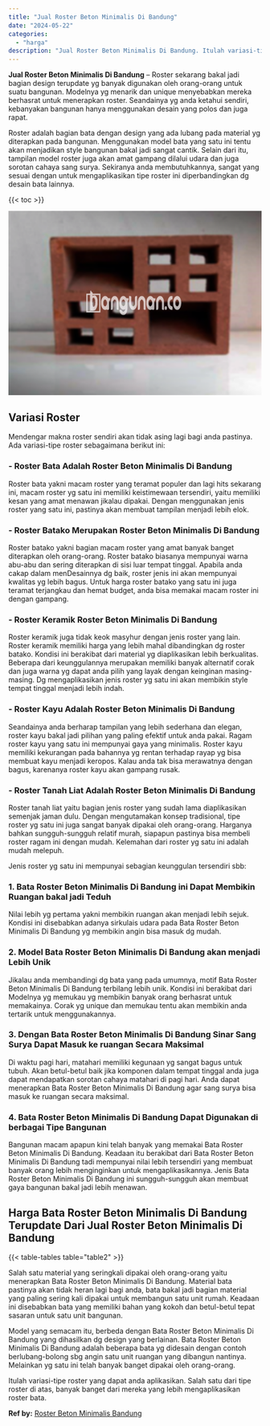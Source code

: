 ```yaml
---
title: "Jual Roster Beton Minimalis Di Bandung"
date: "2024-05-22"
categories: 
  - "harga"
description: "Jual Roster Beton Minimalis Di Bandung. Itulah variasi-tipe roster yang dapat anda aplikasikan. Salah satu dari tipe roster di atas, banyak banget dari merek..."
---
```


**Jual Roster Beton Minimalis Di Bandung** – Roster sekarang bakal jadi bagian design terupdate yg banyak digunakan oleh orang-orang untuk suatu bangunan. Modelnya yg menarik dan unique menyebabkan mereka berhasrat untuk menerapkan roster. Seandainya yg anda ketahui sendiri, kebanyakan bangunan hanya menggunakan desain yang polos dan juga rapat.

Roster adalah bagian bata dengan design yang ada lubang pada material yg diterapkan pada bangunan. Menggunakan model bata yang satu ini tentu akan menjadikan style bangunan bakal jadi sangat cantik. Selain dari itu, tampilan model roster juga akan amat gampang dilalui udara dan juga sorotan cahaya sang surya. Sekiranya anda membutuhkannya, sangat yang sesuai dengan untuk mengaplikasikan tipe roster ini diperbandingkan dg desain bata lainnya.

{{< toc >}}

![Jual Roster Beton Minimalis Di Bandung](/images/bata-roster-minimalis-09.png)

## Variasi Roster

Mendengar makna roster sendiri akan tidak asing lagi bagi anda pastinya. Ada variasi-tipe roster sebagaimana berikut ini:

### \- Roster Bata Adalah Roster Beton Minimalis Di Bandung

Roster bata yakni macam roster yang teramat populer dan lagi hits sekarang ini, macam roster yg satu ini memiliki keistimewaan tersendiri, yaitu memiliki kesan yang amat menawan jikalau dipakai. Dengan menggunakan jenis roster yang satu ini, pastinya akan membuat tampilan menjadi lebih elok.

### \- Roster Batako Merupakan Roster Beton Minimalis Di Bandung

Roster batako yakni bagian macam roster yang amat banyak banget diterapkan oleh orang-orang. Roster batako biasanya mempunyai warna abu-abu dan sering diterapkan di sisi luar tempat tinggal. Apabila anda cakap dalam menDesainnya dg baik, roster jenis ini akan mempunyai kwalitas yg lebih bagus. Untuk harga roster batako yang satu ini juga teramat terjangkau dan hemat budget, anda bisa memakai macam roster ini dengan gampang.

### \- Roster Keramik Roster Beton Minimalis Di Bandung

Roster keramik juga tidak keok masyhur dengan jenis roster yang lain. Roster keramik memiliki harga yang lebih mahal dibandingkan dg roster batako. Kondisi ini berakibat dari material yg diaplikasikan lebih berkualitas. Beberapa dari keunggulannya merupakan memiliki banyak alternatif corak dan juga warna yg dapat anda pilih yang layak dengan keinginan masing-masing. Dg mengaplikasikan jenis roster yg satu ini akan membikin style tempat tinggal menjadi lebih indah.

### \- Roster Kayu Adalah Roster Beton Minimalis Di Bandung

Seandainya anda berharap tampilan yang lebih sederhana dan elegan, roster kayu bakal jadi pilihan yang paling efektif untuk anda pakai. Ragam roster kayu yang satu ini mempunyai gaya yang minimalis. Roster kayu memiliki kekurangan pada bahannya yg rentan terhadap rayap yg bisa membuat kayu menjadi keropos. Kalau anda tak bisa merawatnya dengan bagus, karenanya roster kayu akan gampang rusak.

### \- Roster Tanah Liat Adalah Roster Beton Minimalis Di Bandung

Roster tanah liat yaitu bagian jenis roster yang sudah lama diaplikasikan semenjak jaman dulu. Dengan mengutamakan konsep tradisional, tipe roster yg satu ini juga sangat banyak dipakai oleh orang-orang. Harganya bahkan sungguh-sungguh relatif murah, siapapun pastinya bisa membeli roster ragam ini dengan mudah. Kelemahan dari roster yg satu ini adalah mudah melepuh.

Jenis roster yg satu ini mempunyai sebagian keunggulan tersendiri sbb:

### 1\. Bata Roster Beton Minimalis Di Bandung ini Dapat Membikin Ruangan bakal jadi Teduh

Nilai lebih yg pertama yakni membikin ruangan akan menjadi lebih sejuk. Kondisi ini disebabkan adanya sirkulais udara pada Bata Roster Beton Minimalis Di Bandung yg membikin angin bisa masuk dg mudah.

### 2\. Model Bata Roster Beton Minimalis Di Bandung akan menjadi Lebih Unik

Jikalau anda membandingi dg bata yang pada umumnya, motif Bata Roster Beton Minimalis Di Bandung terbilang lebih unik. Kondisi ini berakibat dari Modelnya yg memukau yg membikin banyak orang berhasrat untuk memakainya. Corak yg unique dan memukau tentu akan membikin anda tertarik untuk menggunakannya.

### 3\. Dengan Bata Roster Beton Minimalis Di Bandung Sinar Sang Surya Dapat Masuk ke ruangan Secara Maksimal

Di waktu pagi hari, matahari memiliki kegunaan yg sangat bagus untuk tubuh. Akan betul-betul baik jika komponen dalam tempat tinggal anda juga dapat mendapatkan sorotan cahaya matahari di pagi hari. Anda dapat menerapkan Bata Roster Beton Minimalis Di Bandung agar sang surya bisa masuk ke ruangan secara maksimal.

### 4\. Bata Roster Beton Minimalis Di Bandung Dapat Digunakan di berbagai Tipe Bangunan

Bangunan macam apapun kini telah banyak yang memakai Bata Roster Beton Minimalis Di Bandung. Keadaan itu berakibat dari Bata Roster Beton Minimalis Di Bandung tadi mempunyai nilai lebih tersendiri yang membuat banyak orang lebih menginginkan untuk mengaplikasikannya. Jenis Bata Roster Beton Minimalis Di Bandung ini sungguh-sungguh akan membuat gaya bangunan bakal jadi lebih menawan.

## Harga Bata Roster Beton Minimalis Di Bandung Terupdate Dari Jual Roster Beton Minimalis Di Bandung

{{< table-tables table="table2" >}}

Salah satu material yang seringkali dipakai oleh orang-orang yaitu menerapkan Bata Roster Beton Minimalis Di Bandung. Material bata pastinya akan tidak heran lagi bagi anda, bata bakal jadi bagian material yang paling sering kali dipakai untuk membangun satu unit rumah. Keadaan ini disebabkan bata yang memiliki bahan yang kokoh dan betul-betul tepat sasaran untuk satu unit bangunan.

Model yang semacam itu, berbeda dengan Bata Roster Beton Minimalis Di Bandung yang dihasilkan dg design yang berlainan. Bata Roster Beton Minimalis Di Bandung adalah beberapa bata yg didesain dengan contoh berlubang-bolong sbg angin satu unit ruangan yang dibangun nantinya. Melainkan yg satu ini telah banyak banget dipakai oleh orang-orang.

Itulah variasi-tipe roster yang dapat anda aplikasikan. Salah satu dari tipe roster di atas, banyak banget dari mereka yang lebih mengaplikasikan roster bata.

**Ref by:** [Roster Beton Minimalis Bandung](https://id.wikipedia.org/wiki/Roster)
